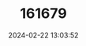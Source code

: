 ---
title: "161679"
category: "Cirrhoscyllium formosanum"
draft: false
date: 2024-02-22 13:03:52
languages:
  English: ["Taiwan Saddled Carpetshark"]
---